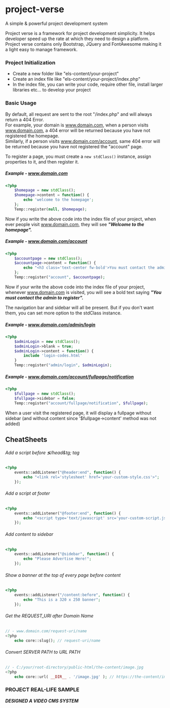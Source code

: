 # project-verse
A simple &amp; powerful project development system

Project verse is a framework for project development simplicity. It helps developer speed up the rate at which they need to design a platform. Project verse contains only Bootstrap, JQuery and FontAwesome making it a light easy to manage framework.

### Project Initialization

- Create a new folder like "els-content/your-project"
- Create an index file like "els-content/your-project/index.php"
- In the index file, you can write your code, require other file, install larger libraries etc... to develop your project

### Basic Usage

By default, all request are sent to the root "/index.php" and will always return a 404 Error.\
For example, your domain is www.domain.com, when a person visits www.domain.com, a 404 error will be returned because you have not registered the homepage.\
Similarly, if a person visits www.domain.com/account, same 404 error will be returned because you have not registered the "account" page.

To register a page, you must create a ```new stdClass()``` instance, assign properties to it, and then register it. 

##### Example - www.domain.com

```php
<?php 
	$homepage = new stdClass();
	$homepage->content = function() {
		echo 'welcome to the homepage';
	};
	Temp::register(null, $homepage);
```

Now if you write the above code into the index file of your project, when ever people visit www.domain.com, they will see ***"Welcome to the homepage".***

##### Example - www.domain.com/account

```php
<?php 
	$accountpage = new stdClass();
	$accountpage->content = function() {
		echo "<h3 class='text-center fw-bold'>You must contact the admin to register</h3>"
	};
	Temp::register("account", $accountpage);
```

Now if your write the above code into the index file of your project, whenever www.domain.com is visited, you will see a bold text saying ***"You must contact the admin to register".***


The navigation bar and sidebar will all be present. But if you don't want them, you can set more option to the stdClass instance.

##### Example - www.domain.com/admin/login

```php
<?php 
	$adminLogin = new stdClass();
	$adminLogin->blank = true;
	$adminLogin->content = function() {
		include 'login-codes.html'
	}
	Temp::register("admin/login", $adminLogin);
```


##### Example - www.domain.com/account/fullpage/notification

```php
<?php
	$fullpage = new stdClass();
	$fullpage->sidebar = false;
	Temp::register("account/fullpage/notification", $fullpage);
```

When a user visit the registered page, it will display a fullpage without sidebar (and without content since '$fullpage->content' method was not added)


## CheatSheets

###### Add a script before &lg;/head&tg; tag

```php
<?php
	events::addListener("@header:end", function() {
		echo "<link rel='stylesheet' href='your-custom-style.css'>";
	});
```

###### Add a script at footer

```php
<?php
	events::addListener("@footer:end", function() {
		echo "<script type='text/javascript' src='your-custom-script.js'></script>";
	});
```

###### Add content to sidebar

```php
<?php
	events::addListener("@sidebar", function() {
		echo "Please Advertise Here!";
	});
```

###### Show a banner at the top of every page before content

```php
<?php
	events::addListener("/content:before", function() {
		echo "This is a 320 x 250 banner";
	});
```

###### Get the REQUEST_URI after Domain Name

```php
// - www.domain.com/request-uri/name
<?php
	echo core::slug(); // request-uri/name
```

###### Convert SERVER PATH to URL PATH

```php
// - C:/your/root-directory/public-html/the-content/image.jpg
<?php
	echo core::url( __DIR__ . '/image.jpg' ); // https://the-content/image.jpg
```

### PROJECT REAL-LIFE SAMPLE

***DESIGNED A VIDEO CMS SYSTEM***




